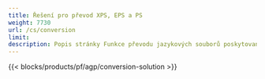 ```yaml
---
title: Řešení pro převod XPS, EPS a PS 
weight: 7730
url: /cs/conversion
limit: 
description: Popis stránky Funkce převodu jazykových souborů poskytovaná nativními rozhraními API Aspose.Page a bezplatnými aplikacemi pro převod souborů XPS, PS, EPS a OXPS.
---
```


{{< blocks/products/pf/agp/conversion-solution >}} 